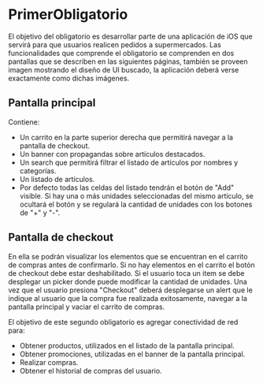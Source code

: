 # PrimerObligatorio

El objetivo del obligatorio es desarrollar parte de una aplicación de iOS que servirá para que
usuarios realicen pedidos a supermercados.
Las funcionalidades que comprende el obligatorio se comprenden en dos pantallas que se
describen en las siguientes páginas, también se proveen imagen mostrando el diseño de UI
buscado, la aplicación deberá verse exactamente como dichas imágenes.

## Pantalla principal

Contiene:
- Un carrito en la parte superior
derecha que permitirá navegar a la
pantalla de checkout.
- Un banner con propagandas sobre
artículos destacados.
- Un search que permitirá filtrar el
listado de artículos por nombres y
categorías.
- Un listado de artículos.
- Por defecto todas las celdas del listado
tendrán el botón de "Add" visible. Si hay una
o más unidades seleccionadas del mismo
artículo, se ocultará el botón y se regulará la
cantidad de unidades con los botones de "+"
y "-".

## Pantalla de checkout

En ella se podrán visualizar los elementos
que se encuentran en el carrito de
compras antes de confirmarlo. Si no hay
elementos en el carrito el botón de
checkout debe estar deshabilitado.
Si el usuario toca un item se debe
desplegar un picker donde puede
modificar la cantidad de unidades.
Una vez que el usuario presiona
"Checkout" deberá desplegarse un alert
que le indique al usuario que la compra
fue realizada exitosamente, navegar a la
pantalla principal y vaciar el carrito de
compras.

El objetivo de este segundo obligatorio es agregar conectividad de red para:
-	Obtener productos, utilizados en el listado de la pantalla principal.
-	Obtener promociones, utilizadas en el banner de la pantalla principal.
-	Realizar compras.
-	Obtener el historial de compras del usuario.

